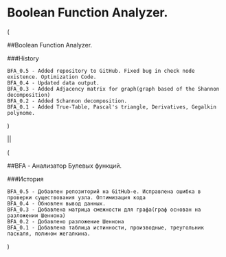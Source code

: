 # Boolean Function Analyzer.
 
(

##Boolean Function Analyzer.

   ###History

    BFA_0.5 - Added repository to GitHub. Fixed bug in check node existence. Optimization Code.
    BFA_0.4 - Updated data output.
    BFA_0.3 - Added Adjacency matrix for graph(graph based of the Shannon decomposition)
    BFA_0.2 - Added Schannon decomposition.
    BFA_0.1 - Added True-Table, Pascal's triangle, Derivatives, Gegalkin polynome.
)

||

(

##BFA - Анализатор Булевых функций.

   ###История

    BFA_0.5 - Добавлен репозиторий на GitHub-е. Исправлена ошибка в проверки существования узла. Оптимизация кода
    BFA_0.4 - Обновлен вывод данных.
    BFA_0.3 - Добавлена матрица смежности для графа(граф основан на разложении Шеннона)
    BFA_0.2 - Добавлено разложение Шеннона
    BFA_0.1 - Добавлена таблица истинности, производные, треугольник паскаля, полином жегалкина.
)
